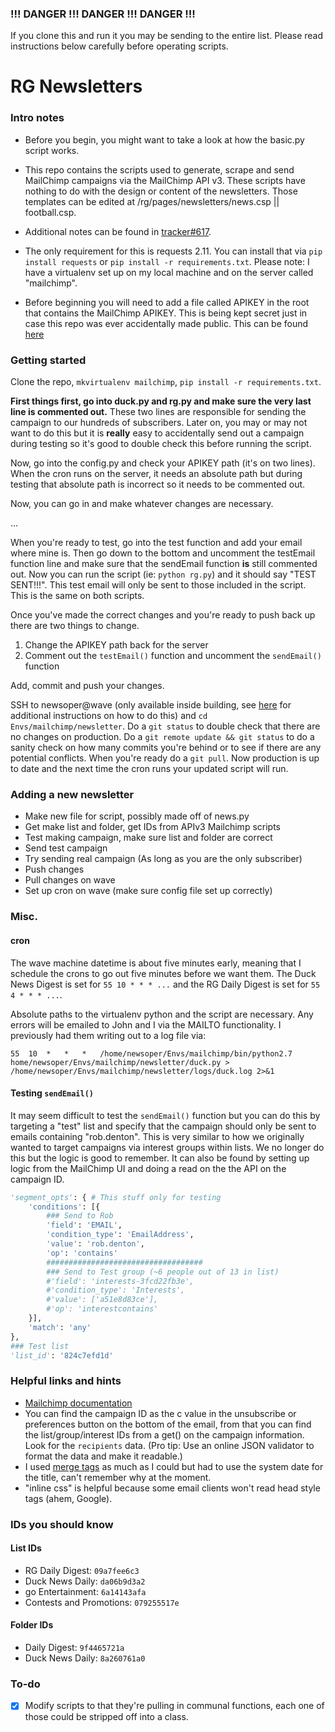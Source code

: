 ### !!! DANGER !!! DANGER !!! DANGER !!!

If you clone this and run it you may be sending to the entire list. Please read instructions below carefully before operating scripts.

# RG Newsletters

### Intro notes

* Before you begin, you might want to take a look at how the basic.py script works.

* This repo contains the scripts used to generate, scrape and send MailChimp campaigns via the MailChimp API v3. These scripts have nothing to do with the design or content of the newsletters. Those templates can be edited at /rg/pages/newsletters/news.csp || football.csp.

* Additional notes can be found in [tracker#617](https://github.com/registerguard/tracker/issues/617).

* The only requirement for this is requests 2.11. You can install that via `pip install requests` or `pip install -r requirements.txt`. Please note: I have a virtualenv set up on my local machine and on the server called "mailchimp".

* Before beginning you will need to add a file called APIKEY in the root that contains the MailChimp APIKEY. This is being kept secret just in case this repo was ever accidentally made public. This can be found [here](https://us2.admin.mailchimp.com/account/api/)

### Getting started

Clone the repo, `mkvirtualenv mailchimp`, `pip install -r requirements.txt`.

**First things first, go into duck.py and rg.py and make sure the very last line is commented out.** These two lines are responsible for sending the campaign to our hundreds of subscribers. Later on, you may or may not want to do this but it is **really** easy to accidentally send out a campaign during testing so it's good to double check this before running the script.

Now, go into the config.py and check your APIKEY path (it's on two lines). When the cron runs on the server, it needs an absolute path but during testing that absolute path is incorrect so it needs to be commented out.

Now, you can go in and make whatever changes are necessary.

...

When you're ready to test, go into the test function and add your email where mine is. Then go down to the bottom and uncomment the testEmail function line and make sure that the sendEmail function **is** still commented out. Now you can run the script (ie: `python rg.py`) and it should say "TEST SENT!!!". This test email will only be sent to those included in the script. This is the same on both scripts.

Once you've made the correct changes and you're ready to push back up there are two things to change.

1. Change the APIKEY path back for the server
2. Comment out the `testEmail()` function and uncomment the `sendEmail()` function

Add, commit and push your changes.

SSH to newsoper@wave (only available inside building, see [here](https://github.com/registerguard/tracker/wiki/Accessing-Wave%2C-the-cron-machine) for additional instructions on how to do this) and `cd Envs/mailchimp/newsletter`. Do a `git status` to double check that there are no changes on production. Do a `git remote update && git status` to do a sanity check on how many commits you're behind or to see if there are any potential conflicts. When you're ready do a `git pull`. Now production is up to date and the next time the cron runs your updated script will run.

### Adding a new newsletter

* Make new file for script, possibly made off of news.py
* Get make list and folder, get IDs from APIv3 Mailchimp scripts
* Test making campaign, make sure list and folder are correct
* Send test campaign
* Try sending real campaign (As long as you are the only subscriber)
* Push changes
* Pull changes on wave
* Set up cron on wave (make sure config file set up correctly)

### Misc.

#### cron

The wave machine datetime is about five minutes early, meaning that I schedule the crons to go out five minutes before we want them. The Duck News Digest is set for `55 10 * * * ...` and the RG Daily Digest is set for `55 4 * * * ...`.

Absolute paths to the virtualenv python and the script are necessary. Any errors will be emailed to John and I via the MAILTO functionality. I previously had them writing out to a log file via:

```
55	10	*	*	*	/home/newsoper/Envs/mailchimp/bin/python2.7  home/newsoper/Envs/mailchimp/newsletter/duck.py > /home/newsoper/Envs/mailchimp/newsletter/logs/duck.log 2>&1
```

#### Testing `sendEmail()`

It may seem difficult to test the `sendEmail()` function but you can do this by targeting a "test" list and specify that the campaign should only be sent to emails containing "rob.denton". This is very similar to how we originally wanted to target campaigns via interest groups within lists. We no longer do this but the logic is good to remember. It can also be found by setting up logic from the MailChimp UI and doing a read on the the API on the campaign ID.

```python
'segment_opts': { # This stuff only for testing
    'conditions': [{
        ### Send to Rob
        'field': 'EMAIL',
        'condition_type': 'EmailAddress',
        'value': 'rob.denton',
        'op': 'contains'
        ###################################
        ### Send to Test group (~6 people out of 13 in list)
        #'field': 'interests-3fcd22fb3e',
        #'condition_type': 'Interests',
        #'value': ['a51e8d83ce'],
        #'op': 'interestcontains'
    }],
    'match': 'any'
},
### Test list
'list_id': '824c7efd1d'
```

### Helpful links and hints

* [Mailchimp documentation](http://developer.mailchimp.com/documentation/mailchimp/reference/overview/)
* You can find the campaign ID as the c value in the unsubscribe or preferences button on the bottom of the email, from that you can find the list/group/interest IDs from a get() on the campaign information. Look for the `recipients` data. (Pro tip: Use an online JSON validator to format the data and make it readable.)
* I used [merge tags](http://kb.mailchimp.com/merge-tags/all-the-merge-tags-cheat-sheet) as much as I could but had to use the system date for the title, can't remember why at the moment.
* "inline css" is helpful because some email clients won't read head style tags (ahem, Google).

### IDs you should know

#### List IDs

* RG Daily Digest: `09a7fee6c3`
* Duck News Daily: `da06b9d3a2`
* go Entertainment: `6a14143afa`
* Contests and Promotions: `079255517e`

#### Folder IDs

* Daily Digest: `9f4465721a`
* Duck News Daily: `8a260761a0`

### To-do

* [x] Modify scripts to that they're pulling in communal functions, each one of those could be stripped off into a class.
